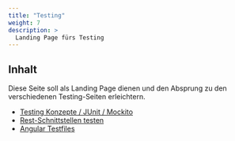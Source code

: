 ```yaml
---
title: "Testing"
weight: 7
description: >
  Landing Page fürs Testing
---
```


## Inhalt

Diese Seite soll als Landing Page dienen und den Absprung zu den verschiedenen Testing-Seiten erleichtern.

- [Testing Konzepte / JUnit / Mockito](../../../../docs/java/java-testing/)
- [Rest-Schnittstellen testen](../../../../docs/java/java-rest-testing/)
- [Angular Testfiles](../../../../docs/web/angular/02_7_angular_unit_test/)
